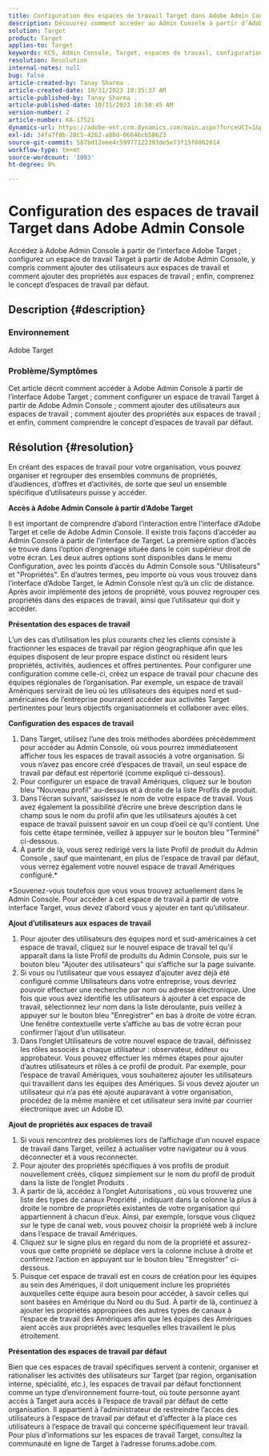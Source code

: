 ```yaml
---
title: Configuration des espaces de travail Target dans Adobe Admin Console
description: Découvrez comment accéder au Admin Console à partir d’Adobe Target, comprendre et configurer l’espace de travail, et ajouter des utilisateurs et des propriétés.
solution: Target
product: Target
applies-to: Target
keywords: KCS, Admin Console, Target, espaces de travail, configuration, utilisateurs, propriétés
resolution: Resolution
internal-notes: null
bug: false
article-created-by: Tanay Sharma .
article-created-date: 10/31/2023 10:35:37 AM
article-published-by: Tanay Sharma .
article-published-date: 10/31/2023 10:50:45 AM
version-number: 2
article-number: KA-17521
dynamics-url: https://adobe-ent.crm.dynamics.com/main.aspx?forceUCI=1&pagetype=entityrecord&etn=knowledgearticle&id=cd0bb035-d977-ee11-8179-6045bd006149
exl-id: 34fa7f8b-28c5-4262-a88d-06646cb58623
source-git-commit: 587bd12eee4c59977122393de5e73f15f6062614
workflow-type: tm+mt
source-wordcount: '1093'
ht-degree: 0%

---
```


# Configuration des espaces de travail Target dans Adobe Admin Console


Accédez à Adobe Admin Console à partir de l’interface Adobe Target ; configurez un espace de travail Target à partir de Adobe Admin Console, y compris comment ajouter des utilisateurs aux espaces de travail et comment ajouter des propriétés aux espaces de travail ; enfin, comprenez le concept d’espaces de travail par défaut.

## Description {#description}


### Environnement

Adobe Target

### Problème/Symptômes

Cet article décrit comment accéder à Adobe Admin Console à partir de l’interface Adobe Target ; comment configurer un espace de travail Target à partir de Adobe Admin Console ; comment ajouter des utilisateurs aux espaces de travail ; comment ajouter des propriétés aux espaces de travail ; et enfin, comment comprendre le concept d’espaces de travail par défaut.


## Résolution {#resolution}


En créant des espaces de travail pour votre organisation, vous pouvez organiser et regrouper des ensembles communs de propriétés, d’audiences, d’offres et d’activités, de sorte que seul un ensemble spécifique d’utilisateurs puisse y accéder.

<b>Accès à Adobe Admin Console à partir d’Adobe Target</b>

Il est important de comprendre d’abord l’interaction entre l’interface d’Adobe Target et celle de Adobe Admin Console. Il existe trois façons d’accéder au Admin Console à partir de l’interface de Target. La première option d’accès se trouve dans l’option d’engrenage située dans le coin supérieur droit de votre écran. Les deux autres options sont disponibles dans le menu Configuration, avec les points d’accès du Admin Console sous &quot;Utilisateurs&quot; et &quot;Propriétés&quot;. En d’autres termes, peu importe où vous vous trouvez dans l’interface d’Adobe Target, le Admin Console n’est qu’à un clic de distance. Après avoir implémenté des jetons de propriété, vous pouvez regrouper ces propriétés dans des espaces de travail, ainsi que l’utilisateur qui doit y accéder.

<b>Présentation des espaces de travail</b>

L’un des cas d’utilisation les plus courants chez les clients consiste à fractionner les espaces de travail par région géographique afin que les équipes disposent de leur propre espace distinct où résident leurs propriétés, activités, audiences et offres pertinentes. Pour configurer une configuration comme celle-ci, créez un espace de travail pour chacune des équipes régionales de l’organisation. Par exemple, un espace de travail Amériques servirait de lieu où les utilisateurs des équipes nord et sud-américaines de l’entreprise pourraient accéder aux activités Target pertinentes pour leurs objectifs organisationnels et collaborer avec elles.

<b>Configuration des espaces de travail</b>

1. Dans Target, utilisez l’une des trois méthodes abordées précédemment pour accéder au Admin Console, où vous pourrez immédiatement afficher tous les espaces de travail associés à votre organisation. Si vous n’avez pas encore créé d’espaces de travail, un seul espace de travail par défaut est répertorié (comme expliqué ci-dessous).
2. Pour configurer un espace de travail Amériques, cliquez sur le bouton bleu &quot;Nouveau profil&quot; au-dessus et à droite de la liste Profils de produit.
3. Dans l’écran suivant, saisissez le nom de votre espace de travail. Vous avez également la possibilité d’écrire une brève description dans le champ sous le nom du profil afin que les utilisateurs ajoutés à cet espace de travail puissent savoir en un coup d’oeil ce qu’il contient. Une fois cette étape terminée, veillez à appuyer sur le bouton bleu &quot;Terminé&quot; ci-dessous.
4. À partir de là, vous serez redirigé vers la liste Profil de produit du Admin Console , sauf que maintenant, en plus de l’espace de travail par défaut, vous verrez également votre nouvel espace de travail Amériques configuré.\*


\*Souvenez-vous toutefois que vous vous trouvez actuellement dans le Admin Console. Pour accéder à cet espace de travail à partir de votre interface Target, vous devez d’abord vous y ajouter en tant qu’utilisateur.

<b>Ajout d’utilisateurs aux espaces de travail</b>

1. Pour ajouter des utilisateurs des équipes nord et sud-américaines à cet espace de travail, cliquez sur le nouvel espace de travail tel qu’il apparaît dans la liste Profil de produits du Admin Console, puis sur le bouton bleu &quot;Ajouter des utilisateurs&quot; qui s’affiche sur la page suivante.
2. Si vous ou l’utilisateur que vous essayez d’ajouter avez déjà été configuré comme Utilisateurs dans votre entreprise, vous devriez pouvoir effectuer une recherche par nom ou adresse électronique. Une fois que vous avez identifié les utilisateurs à ajouter à cet espace de travail, sélectionnez leur nom dans la liste déroulante, puis veillez à appuyer sur le bouton bleu &quot;Enregistrer&quot; en bas à droite de votre écran. Une fenêtre contextuelle verte s’affiche au bas de votre écran pour confirmer l’ajout d’un utilisateur.
3. Dans l’onglet Utilisateurs de votre nouvel espace de travail, définissez les rôles associés à chaque utilisateur : observateur, éditeur ou approbateur. Vous pouvez effectuer les mêmes étapes pour ajouter d’autres utilisateurs et rôles à ce profil de produit. Par exemple, pour l’espace de travail Amériques, vous souhaiterez ajouter les utilisateurs qui travaillent dans les équipes des Amériques. Si vous devez ajouter un utilisateur qui n’a pas été ajouté auparavant à votre organisation, procédez de la même manière et cet utilisateur sera invité par courrier électronique avec un Adobe ID.


<b>Ajout de propriétés aux espaces de travail</b>

1. Si vous rencontrez des problèmes lors de l’affichage d’un nouvel espace de travail dans Target, veillez à actualiser votre navigateur ou à vous déconnecter et à vous reconnecter.
2. Pour ajouter des propriétés spécifiques à vos profils de produit nouvellement créés, cliquez simplement sur le nom du profil de produit dans la liste de l’onglet Produits .
3. À partir de là, accédez à l’onglet Autorisations , où vous trouverez une liste des types de canaux Propriété , indiquant dans la colonne la plus à droite le nombre de propriétés existantes de votre organisation qui appartiennent à chacun d’eux. Ainsi, par exemple, lorsque vous cliquez sur le type de canal web, vous pouvez choisir la propriété web à inclure dans l’espace de travail Amériques.
4. Cliquez sur le signe plus en regard du nom de la propriété et assurez-vous que cette propriété se déplace vers la colonne incluse à droite et confirmez l’action en appuyant sur le bouton bleu &quot;Enregistrer&quot; ci-dessous.
5. Puisque cet espace de travail est en cours de création pour les équipes au sein des Amériques, il doit uniquement inclure les propriétés auxquelles cette équipe aura besoin pour accéder, à savoir celles qui sont basées en Amérique du Nord ou du Sud. À partir de là, continuez à ajouter les propriétés appropriées des autres types de canaux à l’espace de travail des Amériques afin que les équipes des Amériques aient accès aux propriétés avec lesquelles elles travaillent le plus étroitement.


<b>Présentation des espaces de travail par défaut</b>

Bien que ces espaces de travail spécifiques servent à contenir, organiser et rationaliser les activités des utilisateurs sur Target (par région, organisation interne, spécialité, etc.), les espaces de travail par défaut fonctionnent comme un type d’environnement fourre-tout, où toute personne ayant accès à Target aura accès à l’espace de travail par défaut de cette organisation. Il appartient à l’administrateur de restreindre l’accès des utilisateurs à l’espace de travail par défaut et d’affecter à la place ces utilisateurs à l’espace de travail qui concerne spécifiquement leur travail. Pour plus d’informations sur les espaces de travail Target, consultez la communauté en ligne de Target à l’adresse forums.adobe.com.
